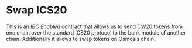 # Swap ICS20

This is an *IBC Enabled* contract that allows us to send CW20 tokens from one chain over the standard ICS20
protocol to the bank module of another chain.
Additionally it allows to swap tokens on Osmosis chain.